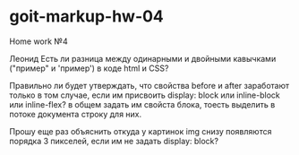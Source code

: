 # goit-markup-hw-04
Home work №4


Леонид	Есть ли разница между одинарными и двойными кавычками ("пример" и 'пример') в коде html и CSS?

Правильно ли будет утверждать, что свойства before и after заработают только в том случае, если им присвоить display: block или inline-block или inline-flex? в общем задать им свойста блока, тоесть выделить в потоке документа строку для них.

Прошу еще раз объяснить откуда у картинок img снизу появляются порядка 3 пикселей, если им не задать display: block?

